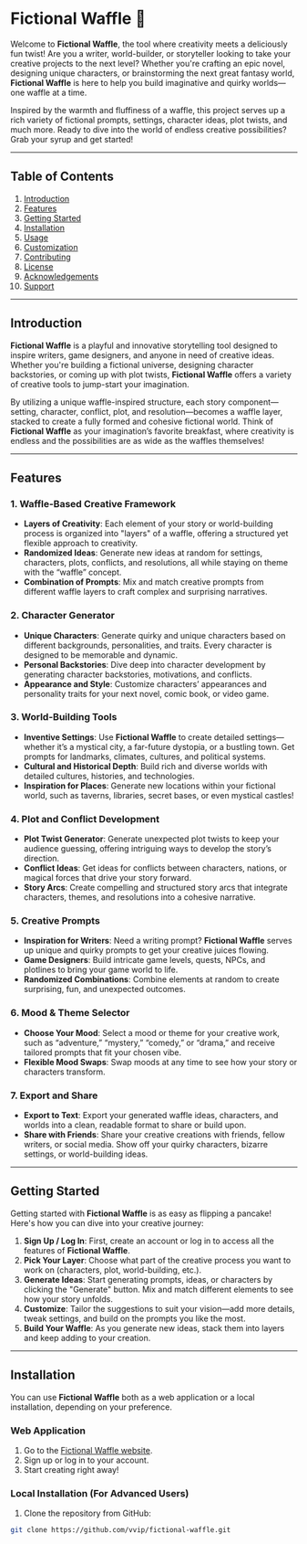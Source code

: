 # Fictional Waffle 🧇

Welcome to **Fictional Waffle**, the tool where creativity meets a deliciously fun twist! Are you a writer, world-builder, or storyteller looking to take your creative projects to the next level? Whether you're crafting an epic novel, designing unique characters, or brainstorming the next great fantasy world, **Fictional Waffle** is here to help you build imaginative and quirky worlds—one waffle at a time.

Inspired by the warmth and fluffiness of a waffle, this project serves up a rich variety of fictional prompts, settings, character ideas, plot twists, and much more. Ready to dive into the world of endless creative possibilities? Grab your syrup and get started!

---

## Table of Contents

1. [Introduction](#introduction)
2. [Features](#features)
3. [Getting Started](#getting-started)
4. [Installation](#installation)
5. [Usage](#usage)
6. [Customization](#customization)
7. [Contributing](#contributing)
8. [License](#license)
9. [Acknowledgements](#acknowledgements)
10. [Support](#support)

---

## Introduction

**Fictional Waffle** is a playful and innovative storytelling tool designed to inspire writers, game designers, and anyone in need of creative ideas. Whether you're building a fictional universe, designing character backstories, or coming up with plot twists, **Fictional Waffle** offers a variety of creative tools to jump-start your imagination.

By utilizing a unique waffle-inspired structure, each story component—setting, character, conflict, plot, and resolution—becomes a waffle layer, stacked to create a fully formed and cohesive fictional world. Think of **Fictional Waffle** as your imagination’s favorite breakfast, where creativity is endless and the possibilities are as wide as the waffles themselves!

---

## Features

### 1. **Waffle-Based Creative Framework**
- **Layers of Creativity**: Each element of your story or world-building process is organized into "layers" of a waffle, offering a structured yet flexible approach to creativity.
- **Randomized Ideas**: Generate new ideas at random for settings, characters, plots, conflicts, and resolutions, all while staying on theme with the “waffle” concept.
- **Combination of Prompts**: Mix and match creative prompts from different waffle layers to craft complex and surprising narratives.

### 2. **Character Generator**
- **Unique Characters**: Generate quirky and unique characters based on different backgrounds, personalities, and traits. Every character is designed to be memorable and dynamic.
- **Personal Backstories**: Dive deep into character development by generating character backstories, motivations, and conflicts.
- **Appearance and Style**: Customize characters’ appearances and personality traits for your next novel, comic book, or video game.

### 3. **World-Building Tools**
- **Inventive Settings**: Use **Fictional Waffle** to create detailed settings—whether it’s a mystical city, a far-future dystopia, or a bustling town. Get prompts for landmarks, climates, cultures, and political systems.
- **Cultural and Historical Depth**: Build rich and diverse worlds with detailed cultures, histories, and technologies.
- **Inspiration for Places**: Generate new locations within your fictional world, such as taverns, libraries, secret bases, or even mystical castles!

### 4. **Plot and Conflict Development**
- **Plot Twist Generator**: Generate unexpected plot twists to keep your audience guessing, offering intriguing ways to develop the story’s direction.
- **Conflict Ideas**: Get ideas for conflicts between characters, nations, or magical forces that drive your story forward.
- **Story Arcs**: Create compelling and structured story arcs that integrate characters, themes, and resolutions into a cohesive narrative.

### 5. **Creative Prompts**
- **Inspiration for Writers**: Need a writing prompt? **Fictional Waffle** serves up unique and quirky prompts to get your creative juices flowing.
- **Game Designers**: Build intricate game levels, quests, NPCs, and plotlines to bring your game world to life.
- **Randomized Combinations**: Combine elements at random to create surprising, fun, and unexpected outcomes.

### 6. **Mood & Theme Selector**
- **Choose Your Mood**: Select a mood or theme for your creative work, such as “adventure,” “mystery,” “comedy,” or “drama,” and receive tailored prompts that fit your chosen vibe.
- **Flexible Mood Swaps**: Swap moods at any time to see how your story or characters transform.

### 7. **Export and Share**
- **Export to Text**: Export your generated waffle ideas, characters, and worlds into a clean, readable format to share or build upon.
- **Share with Friends**: Share your creative creations with friends, fellow writers, or social media. Show off your quirky characters, bizarre settings, or world-building ideas.

---

## Getting Started

Getting started with **Fictional Waffle** is as easy as flipping a pancake! Here's how you can dive into your creative journey:

1. **Sign Up / Log In**: First, create an account or log in to access all the features of **Fictional Waffle**.
2. **Pick Your Layer**: Choose what part of the creative process you want to work on (characters, plot, world-building, etc.).
3. **Generate Ideas**: Start generating prompts, ideas, or characters by clicking the "Generate" button. Mix and match different elements to see how your story unfolds.
4. **Customize**: Tailor the suggestions to suit your vision—add more details, tweak settings, and build on the prompts you like the most.
5. **Build Your Waffle**: As you generate new ideas, stack them into layers and keep adding to your creation.

---

## Installation

You can use **Fictional Waffle** both as a web application or a local installation, depending on your preference.

### Web Application

1. Go to the [Fictional Waffle website](https://fictionalwaffle.com).
2. Sign up or log in to your account.
3. Start creating right away!

### Local Installation (For Advanced Users)

1. Clone the repository from GitHub:

```bash
git clone https://github.com/vvip/fictional-waffle.git
